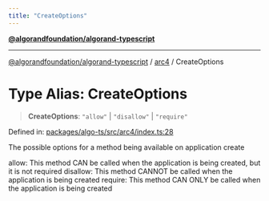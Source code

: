 ```yaml
---
title: "CreateOptions"
---
```


[**@algorandfoundation/algorand-typescript**](../../README.md)

***

[@algorandfoundation/algorand-typescript](../../README.md) / [arc4](../README.md) / CreateOptions

# Type Alias: CreateOptions

> **CreateOptions**: `"allow"` \| `"disallow"` \| `"require"`

Defined in: [packages/algo-ts/src/arc4/index.ts:28](https://github.com/algorandfoundation/puya-ts/blob/main/packages/algo-ts/src/arc4/index.ts#L28)

The possible options for a method being available on application create

allow: This method CAN be called when the application is being created, but it is not required
disallow: This method CANNOT be called when the application is being created
require: This method CAN ONLY be called when the application is being created
